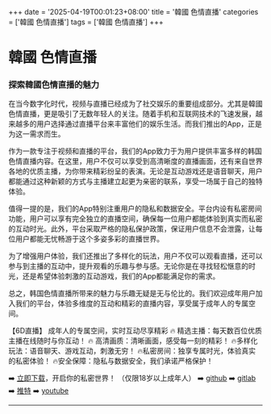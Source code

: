 +++
date = '2025-04-19T00:01:23+08:00'
title = '韓國 色情直播'
categories = ['韓國 色情直播']
tags = ['韓國 色情直播']
+++

# 韓國 色情直播

### 探索韓國色情直播的魅力

在当今数字化时代，视频与直播已经成为了社交娱乐的重要组成部分。尤其是韓國色情直播，更是吸引了无数年轻人的关注。随着手机和互联网技术的飞速发展，越来越多的用户选择通过直播平台来丰富他们的娱乐生活。而我们推出的App，正是为这一需求而生。

作为一款专注于视频和直播的平台，我们的App致力于为用户提供丰富多样的韩国色情直播内容。在这里，用户不仅可以享受到高清晰度的直播画面，还有来自世界各地的优质主播，为你带来精彩纷呈的表演。无论是互动游戏还是语音聊天，用户都能通过这种新颖的方式与主播建立起更为亲密的联系，享受一场属于自己的独特体验。

值得一提的是，我们的App特别注重用户的隐私和数据安全。平台内设有私密房间功能，用户可以享有完全独立的直播空间，确保每一位用户都能体验到真实而私密的互动时光。此外，平台采取严格的隐私保护政策，保证用户信息不会泄露，让每位用户都能无忧畅游于这个多姿多彩的直播世界。

为了增强用户体验，我们还推出了多样化的玩法，用户不仅可以观看直播，还可以参与到主播的互动中，提升观看的乐趣与参与感。无论你是在寻找轻松惬意的时光，还是希望体验刺激的互动游戏，我们的App都能满足你的需求。

总之，韩国色情直播所带来的魅力与乐趣无疑是无与伦比的。我们欢迎成年用户加入我们的平台，体验多维度的互动和精彩的直播内容，享受属于成年人的专属空间。

【6D直播】
成年人的专属空间，实时互动尽享精彩
🔥 精选主播：每天数百位优质主播在线随时与你互动！
🔥 高清画质：清晰画面，感受每一刻的精彩！
🔥多样化玩法：语音聊天、游戏互动，刺激无穷！
🔥私密房间：独享专属时光，体验真实的私密体验！
🔥安全保障：隐私与数据安全，我们承诺严格保护！

➡️ [立即下载](https://down123.s3.ap-east-1.amazonaws.com/down/down.html?channelCode=blog)，开启你的私密世界！ （仅限18岁以上成年人）
➡️ [github](https://aldult-live.github.io/)
➡️ [gitlab](https://seo-09598d.gitlab.io/)
➡️ [推特](https://x.com/wegame33)
➡️ [youtube](https://www.youtube.com/@6Dlive)

---
